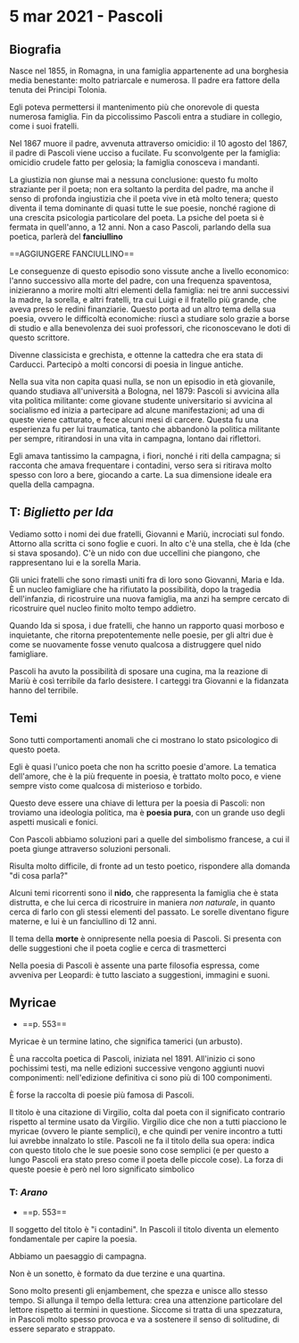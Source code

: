 # 5 mar 2021 - Pascoli

## Biografia

Nasce nel 1855, in Romagna, in una famiglia appartenente ad una borghesia media benestante: molto patriarcale e numerosa. Il padre era fattore della tenuta dei Principi Tolonia.

Egli poteva permettersi il mantenimento più che onorevole di questa numerosa famiglia.
Fin da piccolissimo Pascoli entra a studiare in collegio, come i suoi fratelli.

Nel 1867 muore il padre, avvenuta attraverso omicidio: il 10 agosto del 1867, il padre di Pascoli viene ucciso a fucilate. Fu sconvolgente per la famiglia: omicidio crudele fatto per gelosia; la famiglia conosceva i mandanti.

La giustizia non giunse mai a nessuna conclusione: questo fu molto straziante per il poeta; non era soltanto la perdita del padre, ma anche il senso di profonda ingiustizia che il poeta vive in età molto tenera; questo diventa il tema dominante di quasi tutte le sue poesie, nonché ragione di una crescita psicologia particolare del poeta. La psiche del poeta si è fermata in quell'anno, a 12 anni.
Non a caso Pascoli, parlando della sua poetica, parlerà del **fanciullino**

==AGGIUNGERE FANCIULLINO==

Le conseguenze di questo episodio sono vissute anche a livello economico: l'anno successivo alla morte del padre, con una frequenza spaventosa, inizieranno a morire molti altri elementi della famiglia: nei tre anni successivi la madre, la sorella, e altri fratelli, tra cui Luigi e il fratello più grande, che aveva preso le redini finanziarie.
Questo porta ad un altro tema della sua poesia, ovvero le difficoltà economiche: riuscì a studiare solo grazie a borse di studio e alla benevolenza dei suoi professori, che riconoscevano le doti di questo scrittore.

Divenne classicista e grechista, e ottenne la cattedra che era stata di Carducci. Partecipò a molti concorsi di poesia in lingue antiche.

Nella sua vita non capita quasi nulla, se non un episodio in età giovanile, quando studiava all'università a Bologna, nel 1879: Pascoli si avvicina alla vita politica militante: come giovane studente universitario si avvicina al socialismo ed inizia a partecipare ad alcune manifestazioni; ad una di queste viene catturato, e fece alcuni mesi di carcere. Questa fu una esperienza fu per lui traumatica, tanto che abbandonò la politica militante per sempre, ritirandosi in una vita in campagna, lontano dai riflettori.

Egli amava tantissimo la campagna, i fiori, nonché i riti della campagna; si racconta che amava frequentare i contadini, verso sera si ritirava molto spesso con loro a bere, giocando a carte. La sua dimensione ideale era quella della campagna.

## T: _Biglietto per Ida_

Vediamo sotto i nomi dei due fratelli, Giovanni e Mariù, incrociati sul fondo.
Attorno alla scritta ci sono foglie e cuori.
In alto c'è una stella, che è Ida (che si stava sposando).
C'è un nido con due uccellini che piangono, che rappresentano lui e la sorella Maria.

Gli unici fratelli che sono rimasti uniti fra di loro sono Giovanni, Maria e Ida.
È un nucleo famigliare che ha rifiutato la possibilità, dopo la tragedia dell'infanzia, di ricostruire una nuova famiglia, ma anzi ha sempre cercato di ricostruire quel nucleo finito molto tempo addietro.

Quando Ida si sposa, i due fratelli, che hanno un rapporto quasi morboso e inquietante, che ritorna prepotentemente nelle poesie, per gli altri due è come se nuovamente fosse venuto qualcosa a distruggere quel nido famigliare.

Pascoli ha avuto la possibilità di sposare una cugina, ma la reazione di Mariù è così terribile da farlo desistere. I carteggi tra Giovanni e la fidanzata hanno del terribile.

## Temi

Sono tutti comportamenti anomali che ci mostrano lo stato psicologico di questo poeta.

Egli è quasi l'unico poeta che non ha scritto poesie d'amore. La tematica dell'amore, che è la più frequente in poesia, è trattato molto poco, e viene sempre visto come qualcosa di misterioso e torbido.

Questo deve essere una chiave di lettura per la poesia di Pascoli: non troviamo una ideologia politica, ma è **poesia pura**, con un grande uso degli aspetti musicali e fonici.

Con Pascoli abbiamo soluzioni pari a quelle del simbolismo francese, a cui il poeta giunge attraverso soluzioni personali.

Risulta molto difficile, di fronte ad un testo poetico, rispondere alla domanda "di cosa parla?"

Alcuni temi ricorrenti sono il **nido**, che rappresenta la famiglia che è stata distrutta, e che lui cerca di ricostruire in maniera _non naturale_, in quanto cerca di farlo con gli stessi elementi del passato. Le sorelle diventano figure materne, e lui è un fanciullino di 12 anni.

Il tema della **morte** è onnipresente nella poesia di Pascoli. Si presenta con delle suggestioni che il poeta coglie e cerca di trasmetterci

Nella poesia di Pascoli è assente una parte filosofia espressa, come avveniva per Leopardi: è tutto lasciato a suggestioni, immagini e suoni.

## Myricae
* ==p. 553==

Myricae è un termine latino, che significa tamerici (un arbusto).

È una raccolta poetica di Pascoli, iniziata nel 1891. All'inizio ci sono pochissimi testi, ma nelle edizioni successive vengono aggiunti nuovi componimenti: nell'edizione definitiva ci sono più di 100 componimenti.

È forse la raccolta di poesie più famosa di Pascoli.

Il titolo è una citazione di Virgilio, colta dal poeta con il significato contrario rispetto al termine usato da Virgilio.
Virgilio dice che non a tutti piacciono le myricae (ovvero le piante semplici), e che quindi per venire incontro a tutti lui avrebbe innalzato lo stile.
Pascoli ne fa il titolo della sua opera: indica con questo titolo che le sue poesie sono cose semplici (e per questo a lungo Pascoli era stato preso come il poeta delle piccole cose). La forza di queste poesie è però nel loro significato simbolico

### T: _Arano_
* ==p. 553==

Il soggetto del titolo è "i contadini". In Pascoli il titolo diventa un elemento fondamentale per capire la poesia.

Abbiamo un paesaggio di campagna.

Non è un sonetto, è formato da due terzine e una quartina.

Sono molto presenti gli enjambement, che spezza e unisce allo stesso tempo. Si allunga il tempo della lettura: crea una attenzione particolare del lettore rispetto ai termini in questione.
Siccome si tratta di una spezzatura, in Pascoli molto spesso provoca e va a sostenere il senso di solitudine, di essere separato e strappato.
